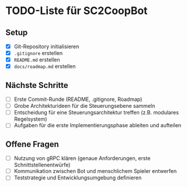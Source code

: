 # TODO-Liste für SC2CoopBot

## Setup
- [x] Git-Repository initialisieren
- [x] `.gitignore` erstellen
- [x] `README.md` erstellen
- [x] `docs/roadmap.md` erstellen

## Nächste Schritte
- [ ] Erste Commit-Runde (README, .gitignore, Roadmap)
- [ ] Grobe Architekturideen für die Steuerungsebene sammeln
- [ ] Entscheidung für eine Steuerungsarchitektur treffen (z.B. modulares Regelsystem)
- [ ] Aufgaben für die erste Implementierungsphase ableiten und aufteilen

## Offene Fragen
- [ ] Nutzung von gRPC klären (genaue Anforderungen, erste Schnittstellenentwürfe)
- [ ] Kommunikation zwischen Bot und menschlichem Spieler entwerfen
- [ ] Teststrategie und Entwicklungsumgebung definieren
